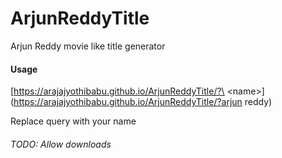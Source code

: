 # ArjunReddyTitle
Arjun Reddy movie like title generator

#### Usage

[https://arajajyothibabu.github.io/ArjunReddyTitle/?\<your> \<name>](https://arajajyothibabu.github.io/ArjunReddyTitle/?arjun reddy)

Replace query with your name

###### TODO: Allow downloads

